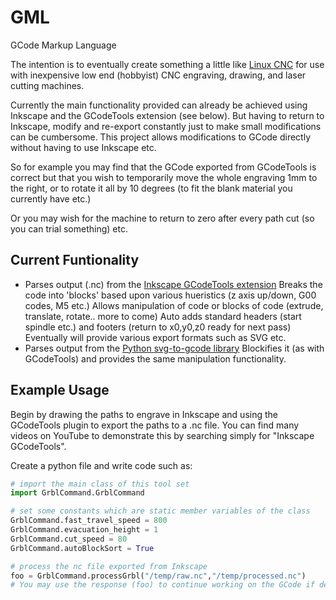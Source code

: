# GML

GCode Markup Language

The intention is to eventually create something a little like [Linux CNC](http://linuxcnc.org/) for use
with inexpensive low end (hobbyist) CNC engraving, drawing, and laser cutting machines.

Currently the main functionality provided can already be achieved using Inkscape and the GCodeTools extension
(see below). But having to return to Inkscape, modify and re-export constantly just to make small modifications
can be cumbersome. This project allows modifications to GCode directly without having to use Inkscape etc.

So for example you may find that the GCode exported from GCodeTools is correct but that you wish to 
temporarily move the whole engraving 1mm to the right, or to rotate it all by 10 degrees (to fit the
blank material you currently have etc.)

Or you may wish for the machine to return to zero after every path cut (so you can trial something) etc.

## Current Funtionality
* Parses output (.nc) from the [Inkscape GCodeTools extension](https://github.com/cnc-club/gcodetools)
  Breaks the code into 'blocks' based upon various hueristics (z axis up/down, G00 codes, M5 etc.)
  Allows manipulation of code or blocks of code (extrude, translate, rotate.. more to come)
  Auto adds standard headers (start spindle etc.) and footers (return to x0,y0,z0 ready for next pass)
  Eventually will provide various export formats such as SVG etc.
* Parses output from the [Python svg-to-gcode library](https://pypi.org/project/svg-to-gcode/)
  Blockifies it (as with GCodeTools) and provides the same manipulation functionality.
  
## Example Usage

Begin by drawing the paths to engrave in Inkscape and using the GCodeTools plugin to export
the paths to a .nc file.
You can find many videos on YouTube to demonstrate this by searching simply for "Inkscape GCodeTools".

Create a python file and write code such as:
```python
# import the main class of this tool set
import GrblCommand.GrblCommand

# set some constants which are static member variables of the class
GrblCommand.fast_travel_speed = 800
GrblCommand.evacuation_height = 1
GrblCommand.cut_speed = 80
GrblCommand.autoBlockSort = True

# process the nc file exported from Inkscape
foo = GrblCommand.processGrbl("/temp/raw.nc","/temp/processed.nc")
# You may use the response (foo) to continue working on the GCode if desired, or just ignore it.
```
